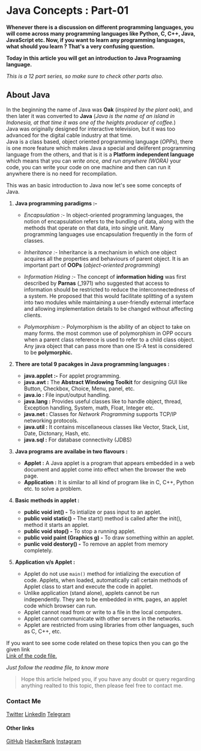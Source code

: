 # Java Concepts : Part-01

**Whenever there is a discussion on different programming languages, you will come across many programming languages like Python, C, C++, Java, JavaScript etc. Now, if you want to learn any programming languages, what should you learn ? That's a very confusing question.**

**Today in this article you will get an introduction to Java Prograaming language.**

_This is a 12 part series, so make sure to check other parts also._

## About Java
In the beginning the name of Java was **Oak** (_inspired by the plant oak_),  and then later it was converted to **Java** (_Java is the name of an island in Indonesia, at that time it was one of the heights producer of coffee._)\
Java was originally designed for interactive television, but it was too advanced for the digital cable industry at that time.\
Java is a class based, object oriented programming language (_OPPs_), there is one more feature which makes Java a special and deiiferent programming language from the others, and that is it is a **Platform independent language** which means that you can _write once, and run anywhere (WORA)_ your code, you can write your code on one machine and then can run it anywhere there is no need for recompilation.

This was an basic introduction to Java now let's see some concepts of Java.

1. **Java programming paradigms :-**

    - _Encapsulation :-_ In object-oriented programming languages, the notion of encapsulation refers to the bundling of data, along with the methods that operate on that data, into single unit. Many programming languages use encapsulation frequently in the form of classes.
    
    - _Inheritance :-_ Inheritance is a mechanism in which one object acquires all the properties and behaviours of parent object. It is an important part of **OOPs** (_object-oriented programming_)
    
    - _Information Hiding :-_ The concept of **information hiding** was first described by **Parnas** (_1971) who suggested that access to information should be restricted to reduce the interconnectedness of a system. He proposed that this would facilitate splitting of a system into two modules while maintaining a user-friendly external interface and allowing implementation details to be changed without affecting clients.
    
    - _Polymorphism :-_ Polymorphism is the ability of an object to take on many forms. the most common use of polymorphism in OPP occurs when a parent class reference is used to refer to a child class object. Any java object that can pass more than one IS-A test is considered to be **polymorphic.**

2. **There are total 9 pacakges in Java programming languages :**
   - **java.applet :-** For applet programming.
   - **java.awt :** The **Abstract Windowing Toolkit** for designing GUI like Button, Checkbox, Choice, Menu, panel, etc.
   - **java.io :** File input/output handling.
   - **java.lang :** Provides useful classes like to handle object, thread, Exception handling, System, math, Float, Integer etc.
   - **java.net :** Classes for _Network Programming_ supports TCP/IP networking protocols.
   - **java.util :** It contains miscellaneous classes like Vector, Stack, List, Date, Dictonary, Hash, etc.
   - **java.sql :** For database connectivity (JDBS)

3. **Java programs are availabe in two flavours :**
    - **Applet :** A Java applet is a program that appears embedded in a web document and applet come into effect when the browser the web page.
    - **Application :** It is similar to all kind of program like in C, C++, Python etc. to solve a problem.

4. **Basic methods in applet :**
    - **public void int() -** To intialize or pass input to an applet.
    - **public void static() -** The start() method is called after the init(), method it starts an applet.
    - **public void stop() -** To stop a running applet.
    - **public void paint (Graphics g) -** To draw something within an applet.
    - **punlic void destory() -** To remove an applet from memory completely.

5. **Application v/s Applet :**
    - Applet do not use `main()` method for intializing the execution of code. Applets, when loaded, automatically call certain methods of Applet class to start and execute the code in applet.
    - Unlike application (stand alone), applets cannot be run independently. They are to be embedded in `HTML` pages, an applet code which browser can run.
    - Applet cannot read from or write to a file in the local computers.
    - Applet cannot communicate with other servers in the networks.
    - Applet are restricted from using libraries from other languages, such as C, C++, etc.

If you want to see some code related on these topics then you can go the given link\
[Link of the code file.](####)

_Just follow the readme file, to know more_

> Hope this article helped you, if you have any doubt or query regarding anything realted to this topic, then please feel free to contact me.

### Contact Me

[Twitter](https://twitter.com/r_mishra10)
[LinkedIn](https://www.linkedin.com/in/rahul-mishra-66210b185)
[Telegram](https://t.me/rahul_mishra10)

#### Other links

[GitHub](https://github.com/rahulMishra05)
[HackerRank](https://www.hackerrank.com/rahulmishra10201)
[Instagram](https://www.instagram.com/rahul_mishra10/?hl=en)